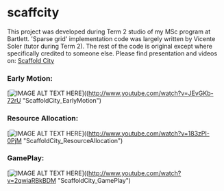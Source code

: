 # scaffcity

This project was developed during Term 2 studio of my MSc program at Bartlett.
'Sparse grid' implementation code was largely written by Vicente Soler (tutor during Term 2). 
The rest of the code is original except where specifically credited to someone else. Please find presentation and videos on: [Scaffold City](https://cargocollective.com/mjuliani/ScaffoldCity)

### Early Motion: 
[![IMAGE ALT TEXT HERE](https://img.youtube.com/vi/JEvGKb-72rU/0.jpg)]((http://www.youtube.com/watch?v=JEvGKb-72rU "ScaffoldCity_EarlyMotion") 

### Resource Allocation: 
[![IMAGE ALT TEXT HERE](https://img.youtube.com/vi/183zPI-0PjM/0.jpg)]((http://www.youtube.com/watch?v=183zPI-0PjM "ScaffoldCity_ResourceAllocation") 

### GamePlay: 
[![IMAGE ALT TEXT HERE](https://img.youtube.com/vi/2qwiaRBkBDM/0.jpg)]((http://www.youtube.com/watch?v=2qwiaRBkBDM "ScaffoldCity_GamePlay") 


